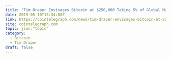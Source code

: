```yaml
---
title: "Tim Draper Envisages Bitcoin at $250,000 Taking 5% of Global Market Share by 2023"
date: 2019-05-10T15:34:00Z
link: https://cointelegraph.com/news/tim-draper-envisages-bitcoin-at-250-000-taking-5-of-global-market-share-by-2023?utm_medium=RSS&utm_source=hune
site: cointelegraph.com
topic: json:"topic"
category:
  - Bitcoin
  - Tim Draper
draft: false
---
```

